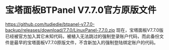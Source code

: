 # 宝塔面板BTPanel V7.7.0官方原版文件
https://github.com/tudiedie/btpanel-v7.7.0-backup/releases/download/7.7.0/LinuxPanel-7.7.0.zip
现在，宝塔面板V7.7.0版已经被官方加入其它未知代码，被植入无法跳过的强制登录账户代码，而此备份文件是最早的宝塔面板V7.7.0原版文件，不含新加入的强制登陆绑定账户的代码。
